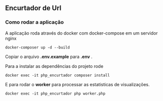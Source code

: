 ## Encurtador de Url

### Como rodar a aplicação

A aplicação roda através do docker com docker-compose em um servidor nginx

```shell
docker-composer up -d --build
```

Copiar o arquivo **.env.example** para **.env** .

Para a instalar as dependências do projeto rode 

```shell
docker exec -it php_encurtador composer install
```

E para rodar o **worker** para processar as estatisticas de visualizações.

```shell
docker exec -it php_encurtador php worker.php
```



